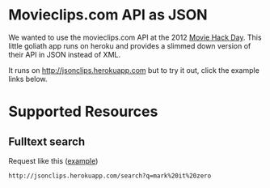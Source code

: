 Movieclips.com API as JSON
==========================

We wanted to use the movieclips.com API at the 2012 [Movie Hack Day](http://moviehackday.com). This little goliath app runs on heroku and provides a slimmed down version of their API in JSON instead of XML.

It runs on http://jsonclips.herokuapp.com but to try it out, click the example links below.

Supported Resources
===================

Fulltext search
-----------

Request like this ([example](http://jsonclips.herokuapp.com/search?q=mark%20it%20zero))

    http://jsonclips.herokuapp.com/search?q=mark%20it%20zero



